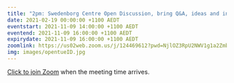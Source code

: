 ```yaml
---
title: "2pm: Swedenborg Centre Open Discussion, bring Q&A, ideas and insights from our life"
date: 2021-02-19 00:00:00 +1100 AEDT
eventstart: 2021-11-09 14:00:00 +1100 AEDT
eventend: 2021-11-09 16:00:00 +1100 AEDT
expirydate: 2021-11-09 16:00:00 +1100 AEDT
zoomlink: https://us02web.zoom.us/j/124469612?pwd=NjlOZ3RpU2NWV1g1a2Zmb29ZL3ZsQT09
img: images/opentueID.jpg
---
```

[Click to join Zoom](https://us02web.zoom.us/j/124469612?pwd=NjlOZ3RpU2NWV1g1a2Zmb29ZL3ZsQT09) when the meeting time arrives.